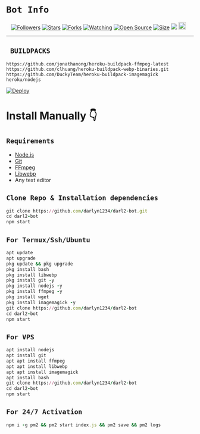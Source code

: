 # ```Bot Info```
<p align="center">
<a href="https://github.com/darlyn1234/followers"><img title="Followers" src="https://img.shields.io/github/followers/darlyn1234?color=red&style=flat-square"></a>
<a href="https://github.com/darlyn1234/darl2-bot/stargazers/"><img title="Stars" src="https://img.shields.io/github/stars/darlyn1234/darl2-bot?color=blue&style=flat-square"></a>
<a href="https://github.com/darlyn1234/darl2-bot/network/members"><img title="Forks" src="https://img.shields.io/github/forks/darlyn1234/darl2-bot?color=red&style=flat-square"></a>
<a href="https://github.com/DGXeon/CheemsBot-MD2/watchers"><img title="Watching" src="https://img.shields.io/github/watchers/DGXeon/CheemsBot-MD2?label=Watchers&color=blue&style=flat-square"></a>
<a href="https://github.com/darlyn1234/darl2-bot"><img title="Open Source" src="https://img.shields.io/badge/Author-Darlyn.-red?v=103"></a>
<a href="https://github.com/darlyn1234/darl2-bot"><img title="Size" src="https://img.shields.io/github/repo-size/darlyn1234/darl2-bot?style=flat-square&color=green"></a>
<a href="https://hits.seeyoufarm.com"><img src="https://hits.seeyoufarm.com/api/count/incr/badge.svg?url=https%3A%2F%2Fgithub.com%2FDarlyn%2FBot-MD2&count_bg=%2379C83D&title_bg=%23555555&icon=probot.svg&icon_color=%2300FF6D&title=hits&edge_flat=false"/></a>
<a href="https://github.com/darlyn1234/darl2-bot/graphs/commit-activity"><img height="20" src="https://img.shields.io/badge/Maintained%3F-yes-green.svg"></a>&nbsp;&nbsp;
</p>
<p align='center'>
    </p>

-------

## ` BUILDPACKS`

```
https://github.com/jonathanong/heroku-buildpack-ffmpeg-latest
https://github.com/clhuang/heroku-buildpack-webp-binaries.git
https://github.com/DuckyTeam/heroku-buildpack-imagemagick
heroku/nodejs
```

[![Deploy](https://www.herokucdn.com/deploy/button.svg)](https://heroku.com/deploy?template=https://github.com/DGXeon/CheemsBot-MD2/)

# Install Manually 👇
## `Requirements`
* [Node.js](https://nodejs.org/en/)
* [Git](https://git-scm.com/downloads)
* [FFmpeg](https://github.com/BtbN/FFmpeg-Builds/releases/download/autobuild-2020-12-08-13-03/ffmpeg-n4.3.1-26-gca55240b8c-win64-gpl-4.3.zip)
* [Libwebp](https://developers.google.com/speed/webp/download)
* Any text editor
## `Clone Repo & Installation dependencies`
```rb
git clone https://github.com/darlyn1234/darl2-bot.git
cd darl2-bot
npm start
```
## `For Termux/Ssh/Ubuntu`
```rb
apt update
apt upgrade
pkg update && pkg upgrade
pkg install bash
pkg install libwebp
pkg install git -y
pkg install nodejs -y 
pkg install ffmpeg -y 
pkg install wget
pkg install imagemagick -y
git clone https://github.com/darlyn1234/darl2-bot
cd darl2-bot
npm start
```
## `For VPS`
```rb
apt install nodejs 
apt install git 
apt apt install ffmpeg 
apt apt install libwebp 
apt apt install imagemagick
apt install bash
git clone https://github.com/darlyn1234/darl2-bot
cd darl2-bot
npm start
```
## `For 24/7 Activation`
```rb
npm i -g pm2 && pm2 start index.js && pm2 save && pm2 logs
```
